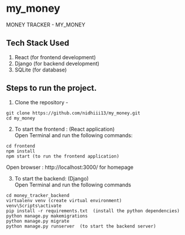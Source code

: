 # my_money
MONEY TRACKER - MY_MONEY

## Tech Stack Used
1. React (for frontend development)
2. Django (for backend development)
3. SQLite (for database)

## Steps to run the project.

1. Clone the repository  - 
```
git clone https://github.com/nidhiii13/my_money.git
cd my_money
```
2. To start the frontend : (React application)<br/>
Open Terminal and run the following commands: 

```
cd frontend
npm install 
npm start (to run the frontend application)
```
Open browser : http://localhost:3000/ for homepage

3. To start the backend: (Django)<br/>
Open Terminal and run the following commands
```
cd money_tracker_backend
virtualenv venv (create virtual environment)
venv\Scripts\activate 
pip install -r requirements.txt  (install the python dependencies)
python manage.py makemigrations
python manage.py migrate
python manage.py runserver  (to start the backend server)
```
